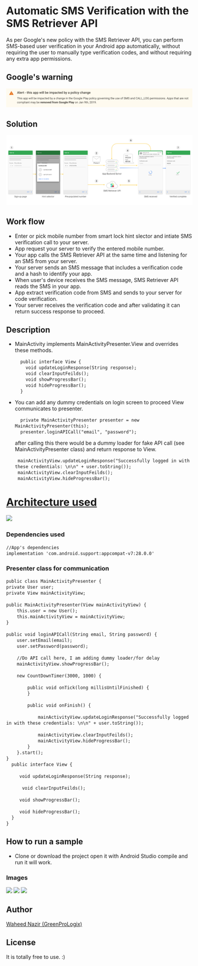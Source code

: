 # Automatic SMS Verification with the SMS Retriever API
As per Google's new policy with the SMS Retriever API, you can perform SMS-based user verification in your Android app automatically, without requiring the user to manually type verification codes, and without requiring any extra app permissions.  

## Google's warning
<img src="./screens/googles_warning.png" width=“400”/>

## Solution
<img src="./screens/sms_retriever_api.png" width=“400”/>

## Work flow

- Enter or pick mobile number from smart lock hint slector and intiate SMS verification call to your server.
- App request your server to verify the entered mobile number.
- Your app calls the SMS Retriever API at the same time and listening for an SMS from your server.
- Your server sends an SMS message that includes a verification code and a hash to identify your app.
- When user's device receives the SMS message, SMS Retriever API reads the SMS in your app.
- App extract verification code from SMS and sends to your server for code verification.
- Your server receives the verification code and after validating it can return success response to proceed.

## Description

- MainActivity implements MainActivityPresenter.View and overrides these methods.

        public interface View {
          void updateLoginResponse(String response);
          void clearInputFeilds();
          void showProgressBar();
          void hideProgressBar();
        }
                
- You can add any dummy credentials on login screen to proceed View communicates to presenter.

        private MainActivityPresenter presenter = new MainActivityPresenter(this);
        presenter.loginAPICall("email", "password");  
   after calling this there would be a dummy loader for fake API call (see MainActivityPresenter class) and return response to View. 
   
       mainActivityView.updateLoginResponse("Successfully logged in with these credentials: \n\n" + user.toString());
       mainActivityView.clearInputFeilds();
       mainActivityView.hideProgressBar();


# [Architecture used](https://github.com/googlesamples/android-architecture "Architecture used")

![](https://i.imgur.com/5fg5z5r.png)


### Dependencies used

    //App's dependencies
    implementation 'com.android.support:appcompat-v7:28.0.0'

### Presenter class for communication

    public class MainActivityPresenter {
    private User user;
    private View mainActivityView;

    public MainActivityPresenter(View mainActivityView) {
        this.user = new User();
        this.mainActivityView = mainActivityView;
    } 

    public void loginAPICall(String email, String password) {
        user.setEmail(email);
        user.setPassword(password);

        //Do API call here, I am adding dummy loader/for delay
        mainActivityView.showProgressBar();

        new CountDownTimer(3000, 1000) {

            public void onTick(long millisUntilFinished) {
            }

            public void onFinish() {

                mainActivityView.updateLoginResponse("Successfully logged in with these credentials: \n\n" + user.toString());

                mainActivityView.clearInputFeilds();
                mainActivityView.hideProgressBar();
            }
        }.start();
    }
      public interface View {

         void updateLoginResponse(String response);

          void clearInputFeilds();

         void showProgressBar();

         void hideProgressBar();
      }
    }


## How to run a sample
- Clone or download the project open it with Android Studio compile and run it will work.


### Images
<img src="./screens/1.png" width="200"/> <img src="./screens/2.png" width="200"/>
 <img src="./screens/3.png" width="200"/>
<br/>


## Author
[Waheed Nazir (GreenProLogix)](https://www.linkedin.com/in/waheed-nazir-36521579/ "Waheed Nazir (GreenProLogix)")

## License
It is totally free to use. :)
